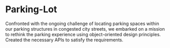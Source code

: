 # Parking-Lot
Confronted with the ongoing challenge of locating parking spaces within our parking structures in congested city streets, we embarked on a mission to rethink the parking experience using object-oriented design principles. Created the necessary APIs to satisfy the requirements.
